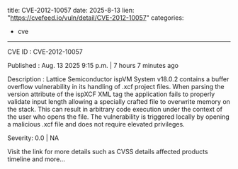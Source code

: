  
title: CVE-2012-10057
date: 2025-8-13
lien: "https://cvefeed.io/vuln/detail/CVE-2012-10057"
categories:
  - cve
---

CVE ID : CVE-2012-10057

Published :  Aug. 13
2025
9:15 p.m. | 7 hours
7 minutes ago

Description : Lattice Semiconductor ispVM System v18.0.2 contains a buffer overflow vulnerability in its handling of .xcf project files. When parsing the version attribute of the ispXCF XML tag
the application fails to properly validate input length
allowing a specially crafted file to overwrite memory on the stack. This can result in arbitrary code execution under the context of the user who opens the file. The vulnerability is triggered locally by opening a malicious .xcf file and does not require elevated privileges.

Severity: 0.0 | NA

Visit the link for more details
such as CVSS details
affected products
timeline
and more...
